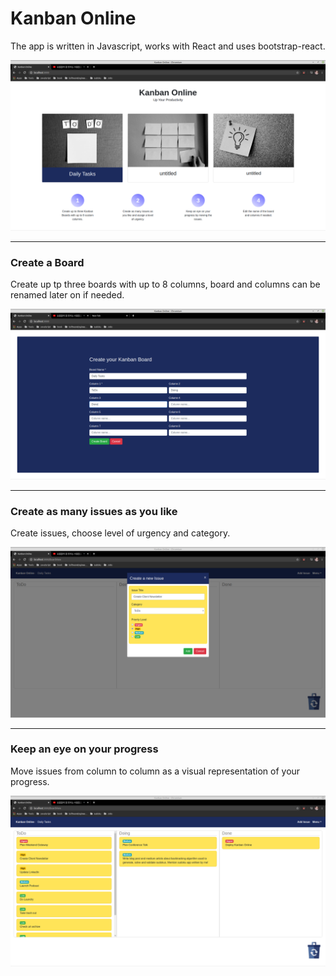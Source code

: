 # Kanban Online

The app is written in Javascript, works with React and uses bootstrap-react.

![alt app](public/images/home.png)

---

### Create a Board

Create up tp three boards with up to 8 columns, board and columns can be renamed later on if needed.

![alt app](public/images/createBoard.png)

---

### Create as many issues as you like

Create issues, choose level of urgency and category.

![alt app](public/images/addIssue.png)

---

### Keep an eye on your progress

Move issues from column to column as a visual representation of your progress.

![alt app](public/images/issues.png)